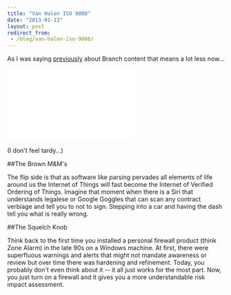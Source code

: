 ```yaml
---
title: "Van Halen ISO 9000"
date: "2013-01-13"
layout: post
redirect_from:
 - /blog/van-halen-iso-9000/
---
```


As I was saying [previously](https://jaycuthrell.com/burl-ives-workloads) about Branch content that means a lot less now...

<iframe width="300" height="168" src="//www.youtube.com/embed/YwHO2HnwfnA" frameborder="0" allowfullscreen></iframe>

(I don't feel tardy...)

##The Brown M&M's

The flip side is that as software like parsing pervades all elements of life around us the Internet of Things will fast become the Internet of Verified Ordering of Things. Imagine that moment when there is a Siri that understands legalese or Google Goggles that can scan any contract verbiage and tell you to not to sign. Stepping into a car and having the dash tell you what is really wrong. 

##The Squelch Knob

Think back to the first time you installed a personal firewall product (think Zone Alarm) in the late 90s on a Windows machine. At first, there were superfluous warnings and alerts that might not mandate awareness or review but over time there was hardening and refinement. Today, you probably don't even think about it -- it all just works for the most part. Now, you just turn on a firewall and it gives you a more understandable risk impact assessment. 
